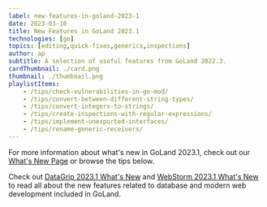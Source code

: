 ```yaml
---
label: new-features-in-goland-2023-1
date: 2023-03-10
title: New Features in GoLand 2023.1
technologies: [go]
topics: [editing,quick-fixes,generics,inspections]
author: ap
subtitle: A selection of useful features from GoLand 2022.3.
cardThumbnail: ./card.png
thumbnail: ./thumbnail.png
playlistItems:
    - /tips/check-vulnerabilities-in-go-mod/
    - /tips/convert-between-different-string-types/
    - /tips/convert-integers-to-strings/
    - /tips/create-inspections-with-regular-expressions/
    - /tips/implement-unexported-interfaces/
    - /tips/rename-generic-receivers/
---
```


For more information about what's new in GoLand 2023.1, check out our [What's New Page](https://jetbrains.com/go/whatsnew) or browse the tips below.

Check out <a href="https://www.jetbrains.com/datagrip/whatsnew/">
DataGrip 2023.1 What's New</a>
and <a href="https://www.jetbrains.com/webstorm/whatsnew/">
WebStorm 2023.1 What's New</a> to read all about the new features
related to database and modern web development included in GoLand.
